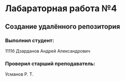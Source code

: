 # Лабараторная работа №4
## Создание удалённого репозитория
### Выполнил студент:
1111б
Дзарданов Андрей Александрович
### Проверил старший преподаватель:
Усманов Р. Т.
